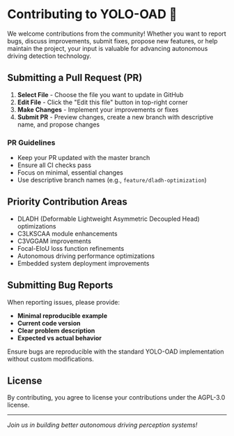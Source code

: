 # Contributing to YOLO-OAD 🚀

We welcome contributions from the community! Whether you want to report bugs, discuss improvements, submit fixes, propose new features, or help maintain the project, your input is valuable for advancing autonomous driving detection technology.

## Submitting a Pull Request (PR)

1. **Select File** - Choose the file you want to update in GitHub
2. **Edit File** - Click the "Edit this file" button in top-right corner
3. **Make Changes** - Implement your improvements or fixes
4. **Submit PR** - Preview changes, create a new branch with descriptive name, and propose changes

### PR Guidelines
- Keep your PR updated with the master branch
- Ensure all CI checks pass
- Focus on minimal, essential changes
- Use descriptive branch names (e.g., `feature/dladh-optimization`)

## Priority Contribution Areas
- DLADH (Deformable Lightweight Asymmetric Decoupled Head) optimizations
- C3LKSCAA module enhancements
- C3VGGAM improvements  
- Focal-EIoU loss function refinements
- Autonomous driving performance optimizations
- Embedded system deployment improvements

## Submitting Bug Reports
When reporting issues, please provide:
- **Minimal reproducible example**
- **Current code version**
- **Clear problem description**
- **Expected vs actual behavior**

Ensure bugs are reproducible with the standard YOLO-OAD implementation without custom modifications.

## License
By contributing, you agree to license your contributions under the AGPL-3.0 license.

---

*Join us in building better autonomous driving perception systems!*
